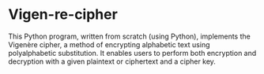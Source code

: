 # Vigen-re-cipher
This Python program, written from scratch (using Python), implements the Vigenère cipher, a method of encrypting alphabetic text using polyalphabetic substitution. It enables users to perform both encryption and decryption with a given plaintext or ciphertext and a cipher key.

